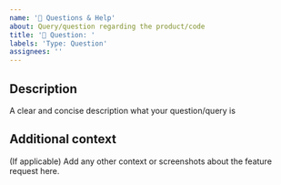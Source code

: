 ```yaml
---
name: '🤔 Questions & Help'
about: Query/question regarding the product/code
title: '🤔 Question: '
labels: 'Type: Question'
assignees: ''
---
```


## Description

A clear and concise description what your question/query is

## Additional context

(If applicable)
Add any other context or screenshots about the feature request here.
